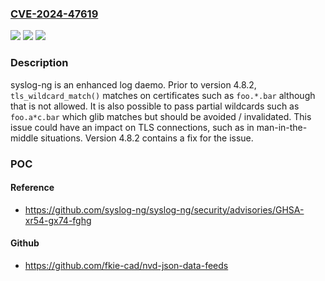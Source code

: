 ### [CVE-2024-47619](https://cve.mitre.org/cgi-bin/cvename.cgi?name=CVE-2024-47619)
![](https://img.shields.io/static/v1?label=Product&message=syslog-ng&color=blue)
![](https://img.shields.io/static/v1?label=Version&message=%3D%20%3C%204.8.2%20&color=brighgreen)
![](https://img.shields.io/static/v1?label=Vulnerability&message=CWE-295%3A%20Improper%20Certificate%20Validation&color=brighgreen)

### Description

syslog-ng is an enhanced log daemo. Prior to version 4.8.2, `tls_wildcard_match()` matches on certificates such as `foo.*.bar` although that is not allowed. It is also possible to pass partial wildcards such as `foo.a*c.bar` which glib matches but should be avoided / invalidated. This issue could have an impact on TLS connections, such as in man-in-the-middle situations. Version 4.8.2 contains a fix for the issue.

### POC

#### Reference
- https://github.com/syslog-ng/syslog-ng/security/advisories/GHSA-xr54-gx74-fghg

#### Github
- https://github.com/fkie-cad/nvd-json-data-feeds


